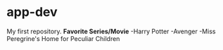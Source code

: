 # app-dev
My first repository.
**Favorite Series/Movie**
-Harry Potter
-Avenger
-Miss Peregrine's Home for Peculiar Children
